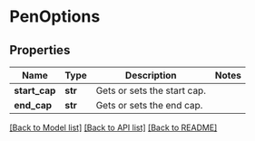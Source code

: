 # PenOptions

## Properties
Name | Type | Description | Notes
------------ | ------------- | ------------- | -------------
**start_cap** | **str** | Gets or sets the start cap. | 
**end_cap** | **str** | Gets or sets the end cap. | 

[[Back to Model list]](../README.md#documentation-for-models) [[Back to API list]](../README.md#documentation-for-api-endpoints) [[Back to README]](../README.md)


